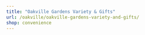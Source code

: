 ```yaml
---
title: "Oakville Gardens Variety & Gifts"
url: /oakville/oakville-gardens-variety-and-gifts/
shop: convenience
---
```

